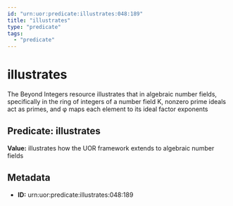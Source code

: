 ```yaml
---
id: "urn:uor:predicate:illustrates:048:189"
title: "illustrates"
type: "predicate"
tags:
  - "predicate"
---
```


# illustrates

The Beyond Integers resource illustrates that in algebraic number fields, specifically in the ring of integers of a number field K, nonzero prime ideals act as primes, and φ maps each element to its ideal factor exponents

## Predicate: illustrates

**Value:** illustrates how the UOR framework extends to algebraic number fields

## Metadata

- **ID:** urn:uor:predicate:illustrates:048:189
